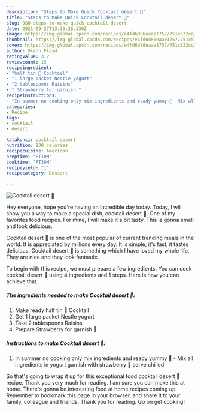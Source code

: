 ```yaml
---
description: "Steps to Make Quick Cocktail desert 🍹"
title: "Steps to Make Quick Cocktail desert 🍹"
slug: 980-steps-to-make-quick-cocktail-desert
date: 2021-09-27T13:36:26.330Z
image: https://img-global.cpcdn.com/recipes/e4fd6d86eaae1757/751x532cq70/cocktail-desert-🍹-recipe-main-photo.jpg
thumbnail: https://img-global.cpcdn.com/recipes/e4fd6d86eaae1757/751x532cq70/cocktail-desert-🍹-recipe-main-photo.jpg
cover: https://img-global.cpcdn.com/recipes/e4fd6d86eaae1757/751x532cq70/cocktail-desert-🍹-recipe-main-photo.jpg
author: Glenn Floyd
ratingvalue: 3.2
reviewcount: 15
recipeingredient:
- "half tin 🍹 Cocktail"
- "1 large packet Nestle yogurt"
- "2 tablespoons Raisins"
- " Strawberry for garnish "
recipeinstructions:
- "In summer no cooking only mix ingredients and ready yummy 🍮  Mix all ingredients in yogurt garnish with strawberry 🍓 serve chilled"
categories:
- Recipe
tags:
- cocktail
- desert

katakunci: cocktail desert 
nutrition: 138 calories
recipecuisine: American
preptime: "PT10M"
cooktime: "PT30M"
recipeyield: "1"
recipecategory: Dessert

---
```



![Cocktail desert 🍹](https://img-global.cpcdn.com/recipes/e4fd6d86eaae1757/751x532cq70/cocktail-desert-🍹-recipe-main-photo.jpg)

Hey everyone, hope you're having an incredible day today. Today, I will show you a way to make a special dish, cocktail desert 🍹. One of my favorites food recipes. For mine, I will make it a bit tasty. This is gonna smell and look delicious.



Cocktail desert 🍹 is one of the most popular of current trending meals in the world. It is appreciated by millions every day. It is simple, it's fast, it tastes delicious. Cocktail desert 🍹 is something which I have loved my whole life. They are nice and they look fantastic.


To begin with this recipe, we must prepare a few ingredients. You can cook cocktail desert 🍹 using 4 ingredients and 1 steps. Here is how you can achieve that.

<!--inarticleads1-->

##### The ingredients needed to make Cocktail desert 🍹:

1. Make ready half tin 🍹 Cocktail
1. Get 1 large packet Nestle yogurt
1. Take 2 tablespoons Raisins
1. Prepare  Strawberry for garnish 🍓




<!--inarticleads2-->

##### Instructions to make Cocktail desert 🍹:

1. In summer no cooking only mix ingredients and ready yummy 🍮  - Mix all ingredients in yogurt garnish with strawberry 🍓 serve chilled




So that's going to wrap it up for this exceptional food cocktail desert 🍹 recipe. Thank you very much for reading. I am sure you can make this at home. There's gonna be interesting food at home recipes coming up. Remember to bookmark this page in your browser, and share it to your family, colleague and friends. Thank you for reading. Go on get cooking!
